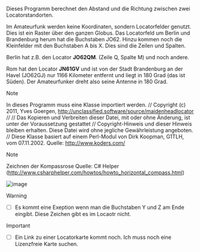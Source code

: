 Dieses Programm berechnet den Abstand und die Richtung zwischen zwei Locatorstandorten. 

Im Amateurfunk werden keine Koordinaten, sondern Locatorfelder genutzt. Dies ist ein Raster über den ganzen Globus.
Das Locatorfeld um Berlin und Brandenburg herum hat die Buchstaben JO62. Hinzu kommen noch die Kleinfelder mit den Buchstaben A bis X. Dies sind die Zeilen und Spalten.

Berlin hat z.B. den Locator **JO62QM**. (Zeile Q, Spalte M) und noch andere. 

Rom hat den Locator **JN61GV** und ist von der Stadt Brandenburg an der Havel (JO62GJ) nur 
1166 Kilometer entfernt und liegt in 180 Grad (das ist Süden). Der Amateurfunker dreht also seine Antenne in 180 Grad.


> [!NOTE]
In dieses Programm muss eine Klasse importiert werden.
// Copyright (c) 2011, Yves Goergen, http://unclassified.software/source/maidenheadlocator
//
// Das Kopieren und Verbreiten dieser Datei, mit oder ohne Änderung, ist unter der Voraussetzung gestattet
// Copyright-Hinweis und dieser Hinweis bleiben erhalten. Diese Datei wird ohne jegliche Gewährleistung angeboten.
// Diese Klasse basiert auf einem Perl-Modul von Dirk Koopman, G1TLH, vom 07.11.2002. Quelle: http://www.koders.com/

> [!NOTE]
Zeichnen der Kompassrose Quelle: C# Helper (http://www.csharphelper.com/howtos/howto_horizontal_compass.html)

![image](https://github.com/DL1RLB/MyLocator/assets/69315366/502fac11-5762-4c4c-9a97-2b4bb3dbf950)

> [!WARNING]
> - [ ] Es kommt eine Exeption wenn man die Buchstaben Y und Z am Ende eingibt. Diese Zeichen gibt es im Locaotr nicht.

> [!IMPORTANT]
> - [ ] Ein Link zu einer Locatorkarte kommt noch. Ich muss noch eine Lizenzfreie Karte suchen.



